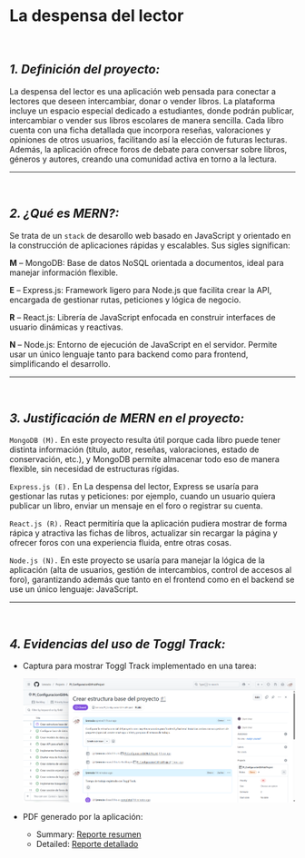 # La despensa del lector

<br>

## *1. Definición del proyecto:*


La despensa del lector es una aplicación web pensada para conectar a lectores que deseen intercambiar, donar o vender libros. La plataforma incluye un espacio especial dedicado a estudiantes, donde podrán publicar, intercambiar o vender sus libros escolares de manera sencilla. Cada libro cuenta con una ficha detallada que incorpora reseñas, valoraciones y opiniones de otros usuarios, facilitando así la elección de futuras lecturas. Además, la aplicación ofrece foros de debate para conversar sobre libros, géneros y autores, creando una comunidad activa en torno a la lectura.

<hr>

<br>

## *2. ¿Qué es MERN?:*

Se trata de un `stack` de desarollo web basado en JavaScript y orientado en la construcción de aplicaciones rápidas y escalables. Sus sigles significan: 

**M** – MongoDB: Base de datos NoSQL orientada a documentos, ideal para manejar información flexible. 

**E** – Express.js: Framework ligero para Node.js que facilita crear la API, encargada de gestionar rutas, peticiones y lógica de negocio.

**R** – React.js: Librería de JavaScript enfocada en construir interfaces de usuario dinámicas y reactivas. 

**N** – Node.js: Entorno de ejecución de JavaScript en el servidor. Permite usar un único lenguaje tanto para backend como para frontend, simplificando el desarrollo. 

<hr>

<br>

## *3. Justificación de MERN en el proyecto:*

`MongoDB (M).` En este proyecto resulta útil porque cada libro puede tener distinta información (título, autor, reseñas, valoraciones, estado de conservación, etc.), y MongoDB permite almacenar todo eso de manera flexible, sin necesidad de estructuras rígidas.

`Express.js (E).` En La despensa del lector, Express se usaría para gestionar las rutas y peticiones: por ejemplo, cuando un usuario quiera publicar un libro, enviar un mensaje en el foro o registrar su cuenta.

`React.js (R).` React permitiría que la aplicación pudiera mostrar de forma rápica y atractiva las fichas de libros, actualizar sin recargar la página y ofrecer foros con una experiencia fluida, entre otras cosas.

`Node.js (N).` En este proyecto se usaría para manejar la lógica de la aplicación (alta de usuarios, gestión de intercambios, control de accesos al foro), garantizando además que tanto en el frontend como en el backend se use un único lenguaje: JavaScript.

<hr>

<br>

## *4. Evidencias del uso de Toggl Track:*

- Captura para mostrar Toggl Track implementado en una tarea:

  ![Vista previa de la aplicación](Captura%20de%20pantalla%202025-09-26%20010345.png)
  

- PDF generado por la aplicación: 
  - Summary:
 [Reporte resumen](TogglTrack_Report_Summary_report__from_09_22_2025_to_09_28_2025_.pdf)
  - Detailed:
  [Reporte detallado](TogglTrack_Report_Detailed_report__from_09_22_2025_to_09_28_2025_.pdf)



